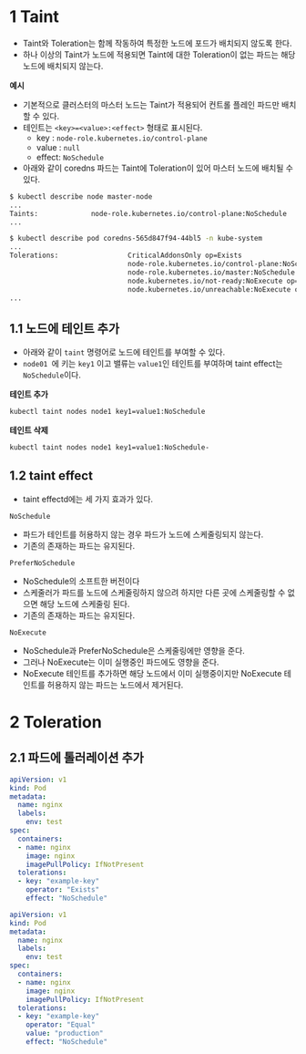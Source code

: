 # 1 Taint

- Taint와 Toleration는 함께 작동하여 특정한 노드에 포드가 배치되지 않도록 한다.
- 하나 이상의 Taint가 노드에 적용되면 Taint에 대한 Toleration이 없는 파드는 해당 노드에 배치되지 않는다.



**예시**

- 기본적으로 클러스터의 마스터 노드는 Taint가 적용되어 컨트롤 플레인 파드만 배치할 수 있다.
- 테인트는 `<key>=<value>:<effect>` 형태로 표시된다.
  - key : `node-role.kubernetes.io/control-plane`
  - value : `null`
  - effect: `NoSchedule`
- 아래와 같이 coredns 파드는 Taint에 Toleration이 있어 마스터 노드에 배치될 수 있다.

```bash
$ kubectl describe node master-node
...
Taints:             node-role.kubernetes.io/control-plane:NoSchedule
...

$ kubectl describe pod coredns-565d847f94-44bl5 -n kube-system
...
Tolerations:                 CriticalAddonsOnly op=Exists
                             node-role.kubernetes.io/control-plane:NoSchedule
                             node-role.kubernetes.io/master:NoSchedule
                             node.kubernetes.io/not-ready:NoExecute op=Exists for 300s
                             node.kubernetes.io/unreachable:NoExecute op=Exists for 300s
...
```



## 1.1 노드에 테인트 추가

- 아래와 같이 `taint` 명령어로 노드에 테인트를 부여할 수 있다.
- `node01 `에 키는 `key1` 이고 밸류는 `value1`인 테인트를 부여하며 taint effect는 `NoSchedule`이다.



**테인트 추가**

```bash
kubectl taint nodes node1 key1=value1:NoSchedule
```



**테인트 삭제**

```bash
kubectl taint nodes node1 key1=value1:NoSchedule-
```



## 1.2 taint effect

- taint effectd에는 세 가지 효과가 있다.



`NoSchedule`

- 파드가 테인트를 허용하지 않는 경우 파드가 노드에 스케줄링되지 않는다.
- 기존의 존재하는 파드는 유지된다.

`PreferNoSchedule`

- NoSchedule의 소프트한 버전이다
- 스케줄러가 파드를 노드에 스케줄링하지 않으려 하지만 다른 곳에 스케줄링할 수 없으면 해당 노드에 스케줄링 된다.
- 기존의 존재하는 파드는 유지된다.

`NoExecute`

- NoSchedule과 PreferNoSchedule은 스케줄링에만 영향을 준다.
- 그러나 NoExecute는 이미 실행중인 파드에도 영향을 준다.
- NoExecute 테인트를 추가하면 해당 노드에서 이미 실행중이지만 NoExecute 테인트를 허용하지 않는 파드는 노드에서 제거된다.



# 2 Toleration



## 2.1 파드에 톨러레이션 추가

```yaml
apiVersion: v1
kind: Pod
metadata:
  name: nginx
  labels:
    env: test
spec:
  containers:
  - name: nginx
    image: nginx
    imagePullPolicy: IfNotPresent
  tolerations:
  - key: "example-key"
    operator: "Exists"
    effect: "NoSchedule"
```

```yaml
apiVersion: v1
kind: Pod
metadata:
  name: nginx
  labels:
    env: test
spec:
  containers:
  - name: nginx
    image: nginx
    imagePullPolicy: IfNotPresent
  tolerations:
  - key: "example-key"
    operator: "Equal"
    value: "production"
    effect: "NoSchedule"
```
